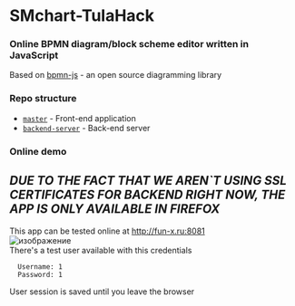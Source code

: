 # SMchart-TulaHack
### Online BPMN diagram/block scheme editor written in JavaScript
Based on [bpmn-js](https://bpmn.io/toolkit/bpmn-js/) - an open source diagramming library

### Repo structure

* [`master`](https://github.com/MrTransistorsChannel/SMchart-TulaHack) - Front-end application
* [`backend-server`](https://github.com/MrTransistorsChannel/SMchart-TulaHack/tree/backend-server) - Back-end server

### Online demo
## *DUE TO THE FACT THAT WE AREN`T USING SSL CERTIFICATES FOR BACKEND RIGHT NOW, THE APP IS ONLY AVAILABLE IN FIREFOX*
This app can be tested online at http://fun-x.ru:8081 <br>
![изображение](https://user-images.githubusercontent.com/34776474/204129851-467e0520-4f1a-494f-8cbe-60e8966ebb68.png) <br>
There's a test user available with this credentials
```
  Username: 1
  Password: 1
```
User session is saved until you leave the browser
